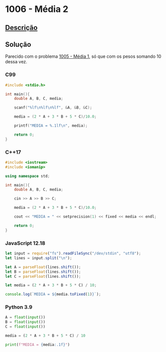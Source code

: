 # 1006 - Média 2

## [Descrição](https://www.beecrowd.com.br/judge/pt/problems/view/1006)

## Solução

Parecido com o problema [1005 - Média 1](../1005/README.md), só que com os pesos somando 10 dessa vez.

### C99

```c
#include <stdio.h>

int main(){
    double A, B, C, media;

    scanf("%lf\n%lf\n%lf", &A, &B, &C);

    media = (2 * A + 3 * B + 5 * C)/10.0;

    printf("MEDIA = %.1lf\n", media);

    return 0;
}
```

### C++17

```cpp
#include <iostream>
#include <iomanip>

using namespace std;

int main(){
    double A, B, C, media;

    cin >> A >> B >> C;

    media = (2 * A + 3 * B + 5 * C)/10.0;

    cout << "MEDIA = " << setprecision(1) << fixed << media << endl;

    return 0;
}
```

### JavaScript 12.18

```javascript
let input = require("fs").readFileSync("/dev/stdin", "utf8");
let lines = input.split("\n");

let A = parseFloat(lines.shift());
let B = parseFloat(lines.shift());
let C = parseFloat(lines.shift());

let media = (2 * A + 3 * B + 5 * C) / 10;

console.log(`MEDIA = ${media.toFixed(1)}`);
```

### Python 3.9

```python
A = float(input())
B = float(input())
C = float(input())

media = (2 * A + 3 * B + 5 * C) / 10

print(f"MEDIA = {media:.1f}")
```